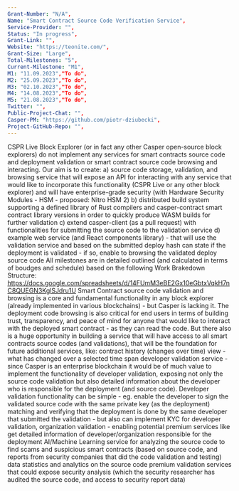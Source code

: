```yaml
---
Grant-Number: "N/A",
Name: "Smart Contract Source Code Verification Service",
Service-Provider: "",
Status: "In progress",
Grant-Link: "",
Website: "https://teonite.com/",
Grant-Size: "Large",
Total-Milestones: "5",
Current-Milestone: "M1",
M1: "11.09.2023","To do",
M2: "25.09.2023","To do",
M3: "02.10.2023","To do",
M4: "14.08.2023","To do",
M5: "21.08.2023","To do",
Twitter: "",
Public-Project-Chat: "",
Casper-PM: "https://github.com/piotr-dziubecki",
Project-GitHub-Repo: "",
---
```

<!--lang:en--> 
CSPR Live Block Explorer (or in fact any other Casper open-source block explorers) do not implement any services for smart contracts source code and deployment validation or smart contract source code browsing and interacting.
Our aim is to create: 
a) source code storage, validation, and browsing service that will expose an API for interacting with any service that would like to incorporate this functionality (CSPR Live or any other block explorer) and will have enterprise-grade security (with Hardware Security Modules - HSM - proposed: Nitro HSM 2)
b) distributed build system supporting a defined library of Rust compilers and casper-contract smart contract library versions in order to quickly produce WASM builds for further validation
c) extend casper-client (as a pull request) with functionalities for submitting the source code to the validation service
d) example web service (and React components library) - that will use the validation service and based on the submitted deploy hash can state if the deployment is validated - if so, enable to browsing the validated deploy source code
All milestones are in detailed outlined (and calculated in terms of boudges and schedule) based on the following Work Brakedown Structure:
https://docs.google.com/spreadsheets/d/14FUmM3eBE2Gx10eGbtxVqkH7nC8QUEGN3KglSJdru1U
Smart Contract source code validation and browsing is a core and fundamental functionality in any block explorer (already implemented in various blockchains) - but Casper is lacking it.
The deployment code browsing is also critical for end users in terms of building trust, transparency, and peace of mind for anyone that would like to interact with the deployed smart contract - as they can read the code.
But there also is a huge opportunity in building a service that will have access to all smart contracts source codes (and validations), that will be the foundation for future additional services, like:
contract history (changes over time) view - what has changed over a selected time span
developer validation service - since Casper is an enterprise blockchain it would be of much value to implement the functionality of developer validation, exposing not only the source code validation but also detailed information about the developer who is responsible for the deployment (and source code).
Developer validation functionality can be simple - eg. enable the developer to sign the validated source code with the same private key (as the deployment) matching and verifying that the deployment is done by the same developer that submitted the validation - but also can implement KYC for developer validation, organization validation - enabling potential premium services like get detailed information of developer/organization responsible for the deployment
AI/Machine Learning service for analyzing the source code to find  scams and suspicious smart contracts (based on source code, and reports from security companies that did the code validation and testing) 
data statistics and analytics on the source code
premium validation services that could expose security analysis (which the security researcher has  audited the source code, and access to security report data)

<!--lang:es--] 

<!--lang:de--] 

<!--lang:fr--] 

<!--lang:pl--] 

<!--lang:uk--]

[!--lang:*-->  
